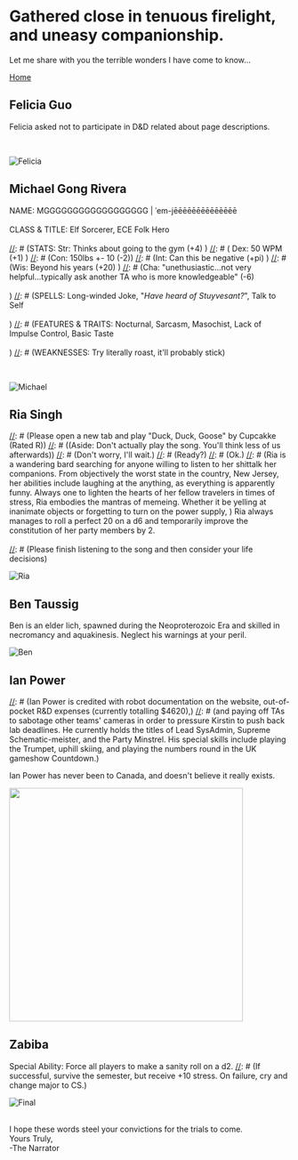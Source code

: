 # Gathered close in tenuous firelight, and uneasy companionship.

Let me share with you the terrible wonders I have come to know...

[Home](./index.md)

## Felicia Guo
Felicia asked not to participate in D&D related about page descriptions.

[//]: # (As a level 10 ruiner of fun, Felicia is in the tomes of "Can you not?" and Loud Sighing. She embodies the spirit of the questing party, begrudgingly going along with the requirements of the ECE 3400 quest and the antics of her fellow adventurers.)
<br/>

![Felicia](./media/about_us/felicia.png) 


## Michael Gong Rivera
NAME: MGGGGGGGGGGGGGGGGGG | ˈem-jēēēēēēēēēēēēēē<br/><br/>
CLASS & TITLE: Elf Sorcerer, ECE Folk Hero<br/><br/>
[//]: # (STATS: Str: Thinks about going to the gym (+4) )
[//]: # (  Dex: 50 WPM (+1)  )
[//]: # (Con: 150lbs +- 10 (-2))
[//]: # (Int: Can this be negative (+pi)  ) 
[//]: # (Wis: Beyond his years (+20)   )
[//]: # (Cha: "unethusiastic...not very helpful...typically ask another TA who is more knowledgeable" (-6)<br/><br/>)
[//]: # (SPELLS: Long-winded Joke, "_Have heard of Stuyvesant?_", Talk to Self<br/><br/>)
[//]: # (FEATURES & TRAITS: Nocturnal, Sarcasm, Masochist, Lack of Impulse Control, Basic Taste<br/><br/>)
[//]: # (WEAKNESSES: Try literally roast, it'll probably stick)

<br/>

![Michael](./media/about_us/michael.png) 


## Ria Singh

[//]: # (For the following, description requires background music to set the ambience.<br/>)
[//]: # (Please open a new tab and play "Duck, Duck, Goose" by Cupcakke (Rated R))
[//]: # ((Aside: Don't actually play the song. You'll think less of us afterwards))
[//]: # (Don't worry, I'll wait.)
[//]: # (Ready?)
[//]: # (Ok.)
[//]: # (Ria is a wandering bard searching for anyone willing to listen to her shittalk her companions. From objectively the worst state in the country, New Jersey, her abilities include laughing at the anything, as everything is apparently funny. Always one to lighten the hearts of her fellow travelers in times of stress, Ria embodies the mantras of memeing. Whether it be yelling at inanimate objects or forgetting to turn on the power supply, )
Ria always manages to roll a perfect 20 on a d6 and temporarily improve the constitution of her party members by 2.
<br/><br/>
[//]: # (Please finish listening to the song and then consider your life decisions)


![Ria](./media/about_us/ria.png) 


## Ben Taussig

Ben is an elder lich, spawned during the Neoproterozoic Era and skilled in necromancy and aquakinesis. Neglect his warnings at your peril.

![Ben](./media/about_us/ben.png) 

## Ian Power

[//]: # (Ian Power can be described as the diva of the group, the Scary Spice of the respective Girls.  He's fiercly independent, but never fails to be the star of the show.  Nevertheless, even when times get tough and the Cart has been gutted to find a loose wire, he can keep his head on his shoulders and remaining steadfast, like the steady Libyan coast that sheltered Aeneas' crew from Hera's watery wrath.)

[//]: # (Ian Power is credited with robot documentation on the website, out-of-pocket R&D expenses (currently totalling $4620),)
[//]: # (and paying off TAs to sabotage other teams' cameras in order to pressure Kirstin to push back lab deadlines.  He currently holds the titles of Lead SysAdmin, Supreme Schematic-meister, and the Party Minstrel.  His special skills include playing the Trumpet, uphill skiing, and playing the numbers round in the UK gameshow Countdown.)

Ian Power has never been to Canada, and doesn't believe it really exists.

<img src="./media/about_us/cabbage_man.png" width="420">

## Zabiba

[//]: # (A nightmarish creature beyond the control of its creators.)

Special Ability: Force all players to make a sanity roll on a d2.
[//]: # (If successful, survive the semester, but receive +10 stress. On failure, cry and change major to CS.)

![Final](./media/final_design/final_design.png)

<br/>
I hope these words steel your convictions for the trials to come.<br/>
Yours Truly,<br/>
-The Narrator
